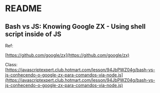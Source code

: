# README

## Bash vs JS: Knowing Google ZX - Using shell script inside of JS

Ref:

[https://github.com/google/zx](https://github.com/google/zx)

Class: [https://javascriptexpert.club.hotmart.com/lesson/94JbPWZ04g/bash-vs-js-conhecendo-o-google-zx-para-comandos-via-node.js](https://javascriptexpert.club.hotmart.com/lesson/94JbPWZ04g/bash-vs-js-conhecendo-o-google-zx-para-comandos-via-node.js)
